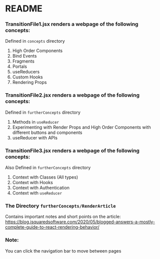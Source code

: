 # README 
### TransitionFile1.jsx renders a webpage of the following concepts:
Defined in `concepts` directory
1. High Order Components
2. Bind Events
3. Fragments
4. Portals
5. useReducers
6. Custom Hooks
7. Rendering Props


### TransitionFile2.jsx renders a webpage of the following concepts:
Defined in `furtherConcepts` directory
1. Methods in `useReducer`
2. Experimenting with Render Props and High Order Components with different buttons and components
3. useReducer with APIs

### TransitionFile3.jsx renders a webpage of the following concepts:
Also Defined in `furtherConcepts` directory
1. Context with Classes (All types)
2. Context with Hooks
3. Context with Authentication
4. Context with `useReducer`

### The Directory `furtherConcepts/RenderArticle`
Contains important notes and short points on the article: https://blog.isquaredsoftware.com/2020/05/blogged-answers-a-mostly-complete-guide-to-react-rendering-behavior/  

### Note:
You can click the navigation bar to move between pages